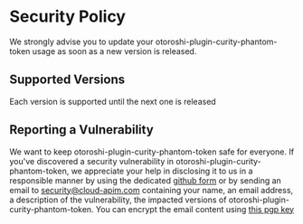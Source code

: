 # Security Policy

We strongly advise you to update your otoroshi-plugin-curity-phantom-token usage as soon as a new version is released.

## Supported Versions

Each version is supported until the next one is released

## Reporting a Vulnerability

We want to keep otoroshi-plugin-curity-phantom-token safe for everyone. If you've discovered a security vulnerability in otoroshi-plugin-curity-phantom-token, we appreciate your help in disclosing it to us in a responsible manner by using the dedicated [github form](https://github.com/cloud-apim/otoroshi-plugin-dynamic-js-modules/security) or by sending an email to [security@cloud-apim.com](mailto:security@cloud-apim.com) containing your name, an email address, a description of the vulnerability, the impacted versions of otoroshi-plugin-curity-phantom-token. You can encrypt the email content using [this pgp key](https://mathieuancelin.keybase.pub/pgp_key.asc)